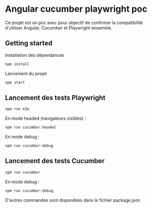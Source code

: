 # Angular cucumber playwright poc

Ce projet est un poc avec pour objectif de confirmer la compatibilité d'utiliser Angular, Cucumber et Playwright ensemble.

## Getting started

Installation des dépendances
```bash
npm install
```

Lancement du projet
```bash
npm start
```

## Lancement des tests Playwright

```bash
npm run e2e
```

En mode headed (navigateurs visibles) : 
```bash
npm run cucumber:headed
```

En mode debug : 
```bash
npm run cucumber:debug
```

## Lancement des tests Cucumber

```bash
npm run cucumber
```

En mode debug : 
```bash
npm run cucumber:debug
```

D'autres commandes sont disponibles dans le fichier package.json
